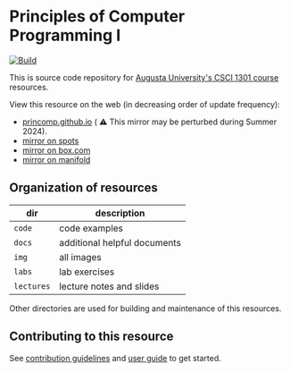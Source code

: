 # Principles of Computer Programming I

[![Build](https://github.com/princomp/princomp.github.io/actions/workflows/build.yaml/badge.svg)](https://github.com/princomp/princomp.github.io/actions/workflows/build.yaml)

This is source code repository for [Augusta University's CSCI 1301 course](http://catalog.augusta.edu/preview_course_nopop.php?catoid=43&coid=192998) resources.

View this resource on the web (in decreasing order of update frequency):

- [princomp.github.io](https://princomp.github.io) ( ⚠️  This mirror may be perturbed during Summer 2024).
- [mirror on spots](https://spots.augusta.edu/caubert/teaching/csci-1301/)
- [mirror on box.com](https://augustauniversity.box.com/s/omis1adqth97bouvwxfwmlhwyiv6gwo1)
- [mirror on manifold](https://alg.manifoldapp.org/read/csci-1301-book/)

## Organization of resources

| dir | description |
--- | ---
| `code` | code examples |
| `docs` | additional helpful documents |
| `img` | all images |
| `labs` | lab exercises |
| `lectures` | lecture notes and slides |

Other directories are used for building and maintenance of this resources.

<!--
## Cloning

Please, be aware that the history of this project is quite long, and contains many binary files (mainly `pdf`): the repository with its full history weights about 3GiB.
Cloning the repository with limited depth in the history, using
```
git clone --depth 1 git@github.com:csci-1301/princomp.github.io.git
```
reduces the size to about 100MiB.
-->

## Contributing to this resource

See [contribution guidelines](https://princomp.github.io/contributing) and [user guide](https://princomp.github.io/user_guide) to get started.
